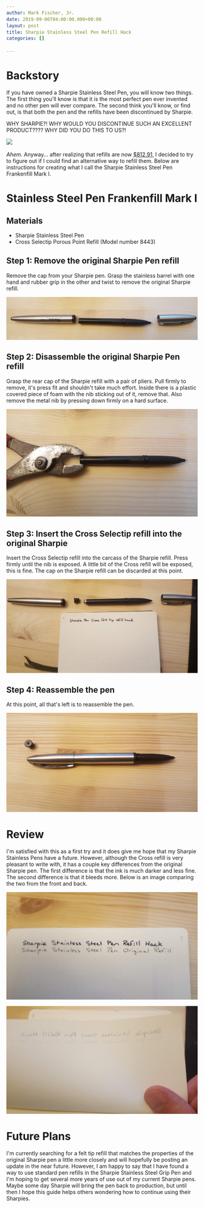 ```yaml
---
author: Mark Fischer, Jr.
date: 2019-09-06T04:00:00.000+00:00
layout: post
title: Sharpie Stainless Steel Pen Refill Hack
categories: []

---
```

# Backstory

If you have owned a Sharpie Stainless Steel Pen, you will know two things. The first thing you'll know is that it is the most perfect pen ever invented and no other pen will ever compare. The second think you'll know, or find out, is that both the pen and the refills have been discontinued by Sharpie.

WHY SHARPIE?! WHY WOULD YOU DISCONTINUE SUCH AN EXCELLENT PRODUCT???? WHY DID YOU DO THIS TO US?!

![](https://media.giphy.com/media/3t7RAFhu75Wwg/source.gif)

_Ahem_. Anyway... after realizing that refills are now [$812.91](https://www.amazon.com/Sharpie-Stainless-1800702-Refills-1800730/dp/B00MCZXASA), I decided to try to figure out if I could find an alternative way to refill them. Below are instructions for creating what I call the Sharpie Stainless Steel Pen Frankenfill Mark I.

# Stainless Steel Pen Frankenfill Mark I

## Materials

* Sharpie Stainless Steel Pen
* Cross Selectip Porous Point Refill (Model number 8443)

## Step 1: Remove the original Sharpie Pen refill

Remove the cap from your Sharpie pen. Grasp the stainless barrel with one hand and rubber grip in the other and twist to remove the original Sharpie refill.

![](/assets/20190906_230111.jpg)

## Step 2: Disassemble the original Sharpie Pen refill

Grasp the rear cap of the Sharpie refill with a pair of pliers. Pull firmly to remove, it's press fit and shouldn't take much effort. Inside there is a plastic covered piece of foam with the nib sticking out of it, remove that. Also remove the metal nib by pressing down firmly on a hard surface.

![](/assets/20190906_230201.jpg)

## Step 3: Insert the Cross Selectip refill into the original Sharpie

Insert the Cross Selectip refill into the carcass of the Sharpie refill. Press firmly until the nib is exposed. A little bit of the Cross refill will be exposed, this is fine. The cap on the Sharpie refill can be discarded at this point.

![](/assets/20190906_223011-1.jpg)

## Step 4: Reassemble the pen

At this point, all that's left is to reassemble the pen.

![](/assets/20190906_223032.jpg)

# Review

I'm satisfied with this as a first try and it does give me hope that my Sharpie Stainless Pens have a future. However, although the Cross refill is very pleasant to write with, it has a couple key differences from the original Sharpie pen. The first difference is that the ink is much darker and less fine. The second difference is that it bleeds more. Below is an image comparing the two from the front and back.

![](/assets/20190906_230007.jpg)

![](/assets/20190906_230019.jpg)

# Future Plans

I'm currently searching for a felt tip refill that matches the properties of the original Sharpie pen a little more closely and will hopefully be posting an update in the near future. However, I am happy to say that I have found a way to use standard pen refills in the Sharpie Stainless Steel Grip Pen and I'm hoping to get several more years of use out of my current Sharpie pens. Maybe some day Sharpie will bring the pen back to production, but until then I hope this guide helps others wondering how to continue using their Sharpies.